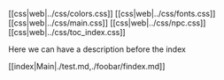 
[[css|web|../css/colors.css]]
[[css|web|../css/fonts.css]]
[[css|web|../css/main.css]]
[[css|web|../css/npc.css]]
[[css|web|../css/toc_index.css]]

Here we can have a description before the index

[[index|Main|./test.md,./foobar/findex.md]]